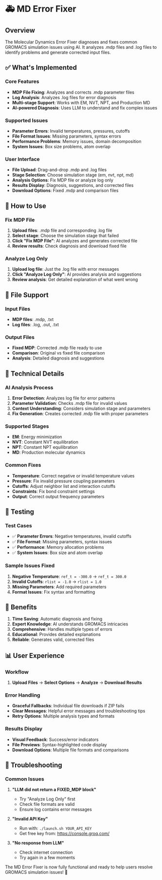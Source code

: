 # 🚑 MD Error Fixer

## Overview
The Molecular Dynamics Error Fixer diagnoses and fixes common GROMACS simulation issues using AI. It analyzes .mdp files and .log files to identify problems and generate corrected input files.

## ✅ What's Implemented

### Core Features
- **MDP File Fixing**: Analyzes and corrects .mdp parameter files
- **Log Analysis**: Analyzes .log files for error diagnosis
- **Multi-stage Support**: Works with EM, NVT, NPT, and Production MD
- **AI-powered Diagnosis**: Uses LLM to understand and fix complex issues

### Supported Issues
- **Parameter Errors**: Invalid temperatures, pressures, cutoffs
- **File Format Issues**: Missing parameters, syntax errors
- **Performance Problems**: Memory issues, domain decomposition
- **System Issues**: Box size problems, atom overlap

### User Interface
- **File Upload**: Drag-and-drop .mdp and .log files
- **Stage Selection**: Choose simulation stage (em, nvt, npt, md)
- **Analysis Options**: Fix MDP file or analyze log only
- **Results Display**: Diagnosis, suggestions, and corrected files
- **Download Options**: Fixed .mdp and comparison files

## 🎯 How to Use

### Fix MDP File
1. **Upload files**: .mdp file and corresponding .log file
2. **Select stage**: Choose the simulation stage that failed
3. **Click "Fix MDP File"**: AI analyzes and generates corrected file
4. **Review results**: Check diagnosis and download fixed file

### Analyze Log Only
1. **Upload log file**: Just the .log file with error messages
2. **Click "Analyze Log Only"**: AI provides analysis and suggestions
3. **Review analysis**: Get detailed explanation of what went wrong

## 📁 File Support

### Input Files
- **MDP files**: .mdp, .txt
- **Log files**: .log, .out, .txt

### Output Files
- **Fixed MDP**: Corrected .mdp file ready to use
- **Comparison**: Original vs fixed file comparison
- **Analysis**: Detailed diagnosis and suggestions

## 🔧 Technical Details

### AI Analysis Process
1. **Error Detection**: Analyzes log file for error patterns
2. **Parameter Validation**: Checks .mdp file for invalid values
3. **Context Understanding**: Considers simulation stage and parameters
4. **Fix Generation**: Creates corrected .mdp file with proper parameters

### Supported Stages
- **EM**: Energy minimization
- **NVT**: Constant NVT equilibration
- **NPT**: Constant NPT equilibration
- **MD**: Production molecular dynamics

### Common Fixes
- **Temperature**: Correct negative or invalid temperature values
- **Pressure**: Fix invalid pressure coupling parameters
- **Cutoffs**: Adjust neighbor list and interaction cutoffs
- **Constraints**: Fix bond constraint settings
- **Output**: Correct output frequency parameters

## 🧪 Testing

### Test Cases
- ✅ **Parameter Errors**: Negative temperatures, invalid cutoffs
- ✅ **File Format**: Missing parameters, syntax issues
- ✅ **Performance**: Memory allocation problems
- ✅ **System Issues**: Box size and atom overlap

### Sample Issues Fixed
1. **Negative Temperature**: `ref_t = -300.0` → `ref_t = 300.0`
2. **Invalid Cutoffs**: `rlist = -1.0` → `rlist = 1.0`
3. **Missing Parameters**: Add required parameters
4. **Format Issues**: Fix syntax and formatting

## 🚀 Benefits

1. **Time Saving**: Automatic diagnosis and fixing
2. **Expert Knowledge**: AI understands GROMACS intricacies
3. **Comprehensive**: Handles multiple types of errors
4. **Educational**: Provides detailed explanations
5. **Reliable**: Generates valid, corrected files

## 📊 User Experience

### Workflow
1. **Upload Files** → **Select Options** → **Analyze** → **Download Results**

### Error Handling
- **Graceful Fallbacks**: Individual file downloads if ZIP fails
- **Clear Messages**: Helpful error messages and troubleshooting tips
- **Retry Options**: Multiple analysis types and formats

### Results Display
- **Visual Feedback**: Success/error indicators
- **File Previews**: Syntax-highlighted code display
- **Download Options**: Multiple file formats and comparisons

## 🔧 Troubleshooting

### Common Issues
1. **"LLM did not return a FIXED_MDP block"**
   - Try "Analyze Log Only" first
   - Check file formats are valid
   - Ensure log contains error messages

2. **"Invalid API Key"**
   - Run with: `./launch.sh YOUR_API_KEY`
   - Get free key from: https://console.groq.com/

3. **"No response from LLM"**
   - Check internet connection
   - Try again in a few moments

The MD Error Fixer is now fully functional and ready to help users resolve GROMACS simulation issues! 🎉 